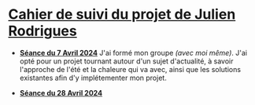 # <ins>Cahier de suivi du projet de Julien Rodrigues</ins>

- <ins>**Séance du 7 Avril 2024**</ins>
  J'ai formé mon groupe *(avec moi même)*. J'ai opté pour un projet tournant autour d'un sujet d'actualité, à savoir l'approche de l'été et la chaleure qui va avec, ainsi que les solutions existantes afin d'y implétementer mon projet.
  
- <ins>**Séance du 28 Avril 2024**</ins>
